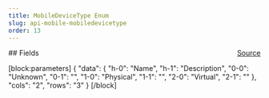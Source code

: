 ```yaml
---
title: MobileDeviceType Enum
slug: api-mobile-mobiledevicetype
order: 13
---
```

<span style="float: right"><a href="https://www.github.com/spatialos/gdk-for-unity/blob/0.3.3/workers/unity/Packages/io.improbable.gdk.mobile/Utility/MobileDeviceType.cs/#L3">Source</a></span>



</p>
## Fields


[block:parameters]
{
  "data": {
    "h-0": "Name",
    "h-1": "Description",
    "0-0": "Unknown",
    "0-1": "",
    "1-0": "Physical",
    "1-1": "",
    "2-0": "Virtual",
    "2-1": ""
  },
  "cols": "2",
  "rows": "3"
}
[/block]

